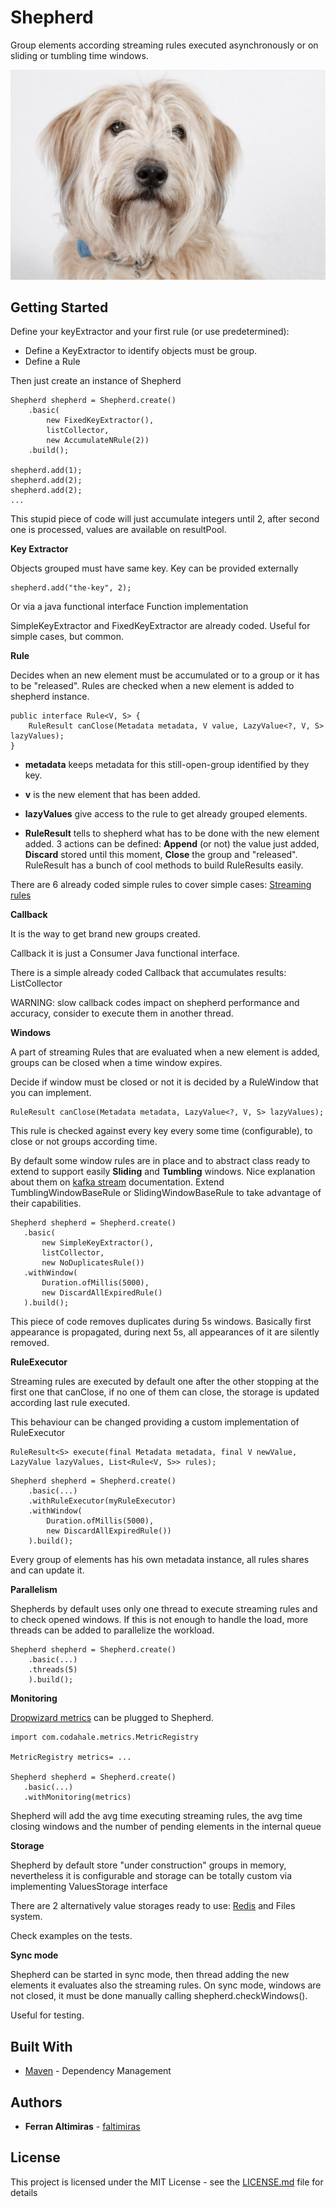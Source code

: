 # Shepherd

Group elements according streaming rules executed asynchronously or on sliding or tumbling time windows.

![Catalan shepherd dog AKA: gos d'atura](gosdatura.jpg)

## Getting Started

Define your keyExtractor and your first rule (or use predetermined):
- Define a KeyExtractor to identify objects must be group. 
- Define a Rule

Then just create an instance of Shepherd

```
Shepherd shepherd = Shepherd.create()
    .basic(
        new FixedKeyExtractor(), 
        listCollector,
        new AccumulateNRule(2))
    .build();

shepherd.add(1);
shepherd.add(2);
shepherd.add(2);
...
```

This stupid piece of code will just accumulate integers until 2, after second one is processed, values are available on resultPool.


**Key Extractor**

Objects grouped must have same key.
Key can be provided externally 

```
shepherd.add("the-key", 2);
```

Or via a java functional interface Function implementation


SimpleKeyExtractor and FixedKeyExtractor are already coded. Useful for simple cases, but common.

**Rule**

Decides when an new element must be accumulated or to a group or it has to be "released". 
Rules are checked when a new element is added to shepherd instance.

```
public interface Rule<V, S> {
	RuleResult canClose(Metadata metadata, V value, LazyValue<?, V, S> lazyValues);
}
```

- **metadata** keeps metadata for this still-open-group identified by they key.
- **v** is the new element that has been added.
- **lazyValues** give access to the rule to get already grouped elements.

- **RuleResult** tells to shepherd what has to be done with the new element added.
3 actions can be defined: **Append** (or not) the value just added, **Discard** stored until this moment, **Close** the group and "released".
RuleResult has a bunch of cool methods to build RuleResults easily.

There are 6 already coded simple rules to cover simple cases: [Streaming rules](https://github.com/faltimiras/Shepherd/tree/master/src/main/java/cat/altimiras/shepherd/rules/streaming)

**Callback**

It is the way to get brand new groups created.

Callback it is just a Consumer Java functional interface.

There is a simple already coded Callback that accumulates results: ListCollector

WARNING: slow callback codes impact on shepherd performance and accuracy, consider to execute them in another thread.

**Windows**

A part of streaming Rules that are evaluated when a new element is added, groups can be closed when a time window expires.

Decide if window must be closed or not it is decided by a RuleWindow that you can implement.

 ```
RuleResult canClose(Metadata metadata, LazyValue<?, V, S> lazyValues);
 ```

This rule is checked against every key every some time (configurable), to close or not groups according time.

By default some window rules are in place and to abstract class ready to extend to support easily **Sliding** and **Tumbling** windows. Nice explanation about them on [kafka stream](https://kafka.apache.org/20/documentation/streams/developer-guide/dsl-api.html#windowing) documentation.
Extend TumblingWindowBaseRule or SlidingWindowBaseRule to take advantage of their capabilities.
 
 ```
Shepherd shepherd = Shepherd.create()
    .basic(
        new SimpleKeyExtractor(),
        listCollector,
        new NoDuplicatesRule())
    .withWindow(
        Duration.ofMillis(5000), 
        new DiscardAllExpiredRule()
    ).build();
 ```
This piece of code removes duplicates during 5s windows. Basically first appearance is propagated, during next 5s, all appearances of it are silently removed.

**RuleExecutor**

Streaming rules are executed by default one after the other stopping at the first one that canClose, if no one of them can close, the storage is updated according last rule executed.

This behaviour can be changed providing a custom implementation of RuleExecutor

```
RuleResult<S> execute(final Metadata metadata, final V newValue, LazyValue lazyValues, List<Rule<V, S>> rules);
```

 ```
 Shepherd shepherd = Shepherd.create()
     .basic(...)
     .withRuleExecutor(myRuleExecutor)
     .withWindow(
         Duration.ofMillis(5000), 
         new DiscardAllExpiredRule())
     ).build();
 ```

Every group of elements has his own metadata instance, all rules shares and can update it.

**Parallelism**

Shepherds by default uses only one thread to execute streaming rules and to check opened windows. If this is not enough to handle the load, more threads can be added to parallelize the workload.

 ```
 Shepherd shepherd = Shepherd.create()
     .basic(...)
     .threads(5)
     ).build();
 ```


**Monitoring**

[Dropwizard metrics](https://metrics.dropwizard.io/) can be plugged to Shepherd.

 ```
import com.codahale.metrics.MetricRegistry

MetricRegistry metrics= ...

Shepherd shepherd = Shepherd.create()
    .basic(...)
    .withMonitoring(metrics)
 ```

Shepherd will add the avg time executing streaming rules, the avg time closing windows and the number of pending elements in the internal queue

**Storage**

Shepherd by default store "under construction" groups in memory, nevertheless it is configurable and storage can be totally custom via implementing ValuesStorage interface

There are 2 alternatively value storages ready to use: [Redis](https://redis.io/) and Files system.

Check examples on the tests.

**Sync mode**

Shepherd can be started in sync mode, then thread adding the new elements it evaluates also the streaming rules.
On sync mode, windows are not closed, it must be done manually calling shepherd.checkWindows().

Useful for testing.
 
## Built With

* [Maven](https://maven.apache.org/) - Dependency Management

## Authors

* **Ferran Altimiras** - [faltimiras](https://github.com/faltimiras)

## License

This project is licensed under the MIT License - see the [LICENSE.md](LICENSE.md) file for details